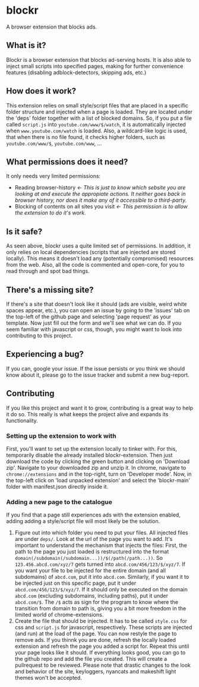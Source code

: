 # blockr
A browser extension that blocks ads.

## What is it?
Blockr is a browser extension that blocks ad-serving hosts. It is also able to inject small scripts into specified pages, making for further convenience features (disabling adblock-detectors, skipping ads, etc.)


## How does it work?
This extension relies on small style/script files that are placed in a specific folder structure and injected when a page is loaded. They are located under the 'deps' folder together with a list of blocked domains. So, if you put a file called `script.js` into `youtube.com/www/$/watch`, it is automatically injected when `www.youtube.com/watch` is loaded. Also, a wildcard-like logic is used, that when there is no file found, it checks higher folders, such as `youtube.com/www/$`, `youtube.com/www`, ...

## What permissions does it need?
It only needs very limited permissions:
* Reading browser-history   _<- This is just to know which sebsite you are looking at and execute the appropiate actions. It neither goes back in browser history, nor does it make any of it accessible to a third-party._
* Blocking of contents on all sites you visit    _<- This permission is to allow the extension to do it's work._

## Is it safe?
As seen above, blockr uses a quite limited set of permissions. In addition, it only relies on local dependencies (scripts that are injected are stored locally). This means it doesn't load any (potentially compromised) resources from the web. Also, all the code is commented and open-core, for you to read through and spot bad things.

## There's a missing site?
If there's a site that doesn't look like it should (ads are visible, weird white spaces appear, etc.), you can open an issue by going to the 'issues' tab on the top-left of the github page and selecting 'page request' as your template. Now just fill out the form and we'll see what we can do. If you seem familiar with javascript or css, though, you might want to look into contributing to this project.

## Experiencing a bug?
If you can, google your issue. If the issue persists or you think we should know about it, please go to the issue tracker and submit a new bug-report.

## Contributing
If you like this project and want it to grow, contributing is a great way to help it do so. This really is what keeps the project alive and expands its functionality.

### Setting up the extension to work with
First, you'll want to set up the extension locally to tinker with. For this, temporarily disable the already installed blockr-extension. Then just download the code by clicking the green button and clicking on 'Download zip'. Navigate to your downloaded zip and unzip it. In chrome, navigate to `chrome://extensions` and in the top-right, turn on 'Developer mode'. Now, in the top-left click on 'load unpacked extension' and select the 'blockr-main' folder with manifest.json directly inside it.

### Adding a new page to the catalogue
If you find that a page still experiences ads with the extension enabled, adding adding a style/script file will most likely be the solution.
1. Figure out into which folder you need to put your files. All injected files are under `deps/`. Look at the url of the page you want to add. It's important to understand the mechanism that injects the files: First, the path to the page you just loaded is restructured into the format `domain(/subdomain(/subdomain...))/$(/path(/path...))`. So `123.456.abcd.com/xyz/7` gets turned into `abcd.com/456/123/$/xyz/7`. If you want your file to be injected for the entire domain (and all subdomains) of `abcd.com`, put it into `abcd.com`. Similarly, if you want it to be injected just on this specific page, put it under `abcd.com/456/123/$/xyz/7`. If it should only be executed on the domain `abcd.com` (excluding subdomains, including paths), put it under `abcd.com/$`. The `/$` acts as sign for the program to know where the transition from domain to path is, giving you a bit more freedom in the limited world of chrome-extensions.
2. Create the file that should be injected. It has to be called `style.css` for css and `script.js` for javascript, respectively. These scripts are injected (and run) at the load of the page. You can now restyle the page to remove ads. If you thinnk you are done, refresh the locally loaded extension and refresh the page you added a script for. Repeat this until your page looks like it should. If everything looks good, you can go to the github repo and add the file you created. This will create a pullrequest to be reviewed. Please note that drastic changes to the look and behavior of the site, keyloggers, nyancats and makeshift light themes won't be accepted.